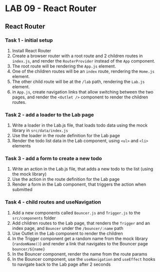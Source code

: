# LAB 09 - React Router

## React Router

### Task 1 - initial setup

1. Install React Router
2. Create a browser router with a root route and 2 children routes in `index.js`, and render the `RouterProvider` instead of the `App` component.
3. The root route will be rendering the `App.js` element.
4. One of the children routes will be an `index` route, rendering the `Home.js` element.
5. The other child route will be at the `/lab` path, rendering the `Lab.js` element.
6. in `App.js`, create navigation links that allow switching between the two pages, and render the `<Outlet />` component to render the children routes.

### Task 2 - add a loader to the Lab page

1. Write a loader in the Lab.js file, that loads todo data using the mock library in `src/data/index.js`
2. Use the loader in the route definition for the Lab page
3. Render the todo list data in the Lab component, using `<ul>` and `<li>` elements

### Task 3 - add a form to create a new todo

1. Write an action in the Lab.js file, that adds a new todo to the list (using the mock library)
2. Use the action in the route definition for the Lab page
3. Render a form in the Lab component, that triggers the action when submitted

### Task 4 - child routes and useNavigation

1. Add a new components called `Bouncer.js` and `Trigger.js` to the `src/components` folder
2. Add children routes to the Lab page, that renders the `Trigger` and an index page, and `Bouncer` under the `/bouncer/:name` path
3. Use Outlet in the Lab component to render the children
4. In the Trigger component get a random name from the mock library (`randomName()`) and render a link that navigates to the Bouncer page `bouncer/${name}`
5. In the Bouncer component, render the name from the route params
6. In the Bouncer component, use the `useNavigation` and `useEffect` hooks to navigate back to the Lab page after 2 seconds
